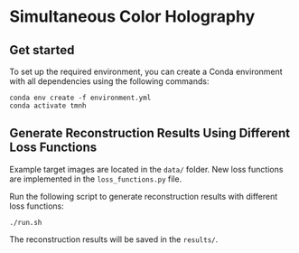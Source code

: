 # Simultaneous Color Holography 

## Get started
To set up the required environment, you can create a Conda environment with all dependencies using the following commands:
```
conda env create -f environment.yml
conda activate tmnh
```

## Generate Reconstruction Results Using Different Loss Functions
Example target images are located in the `data/` folder.
New loss functions are implemented in the `loss_functions.py` file.

Run the following script to generate reconstruction results with different loss functions:
``` 
./run.sh
```

The reconstruction results will be saved in the `results/`. 
